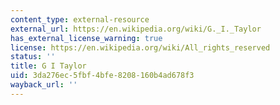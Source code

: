 ```yaml
---
content_type: external-resource
external_url: https://en.wikipedia.org/wiki/G._I._Taylor
has_external_license_warning: true
license: https://en.wikipedia.org/wiki/All_rights_reserved
status: ''
title: G I Taylor
uid: 3da276ec-5fbf-4bfe-8208-160b4ad678f3
wayback_url: ''
---
```

